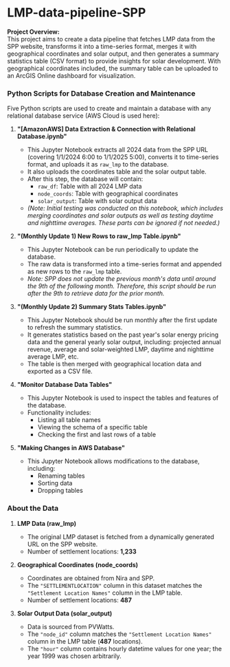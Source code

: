 # LMP-data-pipeline-SPP
**Project Overview:**  
This project aims to create a data pipeline that fetches LMP data from the SPP website, transforms it into a time-series format, merges it with geographical coordinates and solar output, and then generates a summary statistics table (CSV format) to provide insights for solar development. With geographical coordinates included, the summary table can be uploaded to an ArcGIS Online dashboard for visualization.

### **Python Scripts for Database Creation and Maintenance**  
Five Python scripts are used to create and maintain a database with any relational database service (AWS Cloud is used here):

1. **"[AmazonAWS] Data Extraction & Connection with Relational Database.ipynb"**  
   - This Jupyter Notebook extracts all 2024 data from the SPP URL (covering 1/1/2024 6:00 to 1/1/2025 5:00), converts it to time-series format, and uploads it as `raw_lmp` to the database.  
   - It also uploads the coordinates table and the solar output table.  
   - After this step, the database will contain:  
     - `raw_df`: Table with all 2024 LMP data  
     - `node_coords`: Table with geographical coordinates  
     - `solar_output`: Table with solar output data  
   - _(Note: Initial testing was conducted on this notebook, which includes merging coordinates and solar outputs as well as testing daytime and nighttime averages. These parts can be ignored if not needed.)_

2. **"(Monthly Update 1) New Rows to raw_lmp Table.ipynb"**  
   - This Jupyter Notebook can be run periodically to update the database.  
   - The raw data is transformed into a time-series format and appended as new rows to the `raw_lmp` table.  
   - _Note: SPP does not update the previous month's data until around the 9th of the following month. Therefore, this script should be run after the 9th to retrieve data for the prior month._

3. **"(Monthly Update 2) Summary Stats Tables.ipynb"**  
   - This Jupyter Notebook should be run monthly after the first update to refresh the summary statistics.  
   - It generates statistics based on the past year's solar energy pricing data and the general yearly solar output, including: projected annual revenue, average and solar-weighted LMP, daytime and nighttime average LMP, etc.   
   - The table is then merged with geographical location data and exported as a CSV file.

4. **"Monitor Database Data Tables"**  
   - This Jupyter Notebook is used to inspect the tables and features of the database.  
   - Functionality includes:  
     - Listing all table names  
     - Viewing the schema of a specific table  
     - Checking the first and last rows of a table  

5. **"Making Changes in AWS Database"**  
   - This Jupyter Notebook allows modifications to the database, including:  
     - Renaming tables  
     - Sorting data  
     - Dropping tables  

### **About the Data**  

1. **LMP Data (raw_lmp)**  
   - The original LMP dataset is fetched from a dynamically generated URL on the SPP website.  
   - Number of settlement locations: **1,233**  

2. **Geographical Coordinates (node_coords)**  
   - Coordinates are obtained from Nira and SPP.  
   - The `"SETTLEMENTLOCATION"` column in this dataset matches the `"Settlement Location Names"` column in the LMP table.  
   - Number of settlement locations: **487**  

3. **Solar Output Data (solar_output)**  
   - Data is sourced from PVWatts.  
   - The `"node_id"` column matches the `"Settlement Location Names"` column in the LMP table (**487** locations).  
   - The `"hour"` column contains hourly datetime values for one year; the year 1999 was chosen arbitrarily.  
